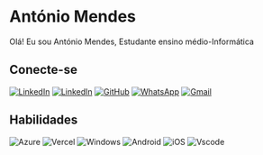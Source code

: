 # António Mendes 
 Olá! Eu sou António Mendes, Estudante ensino médio-Informática 
## Conecte-se
[![LinkedIn](https://img.shields.io/badge/Meu_perfil_Dio-0077B5?style=for-the-badge&logo=&logoColor=black)](https://www.dio.me/users/mendesantoniorico177)
[![LinkedIn](https://img.shields.io/badge/LinkedIn-0077B5?style=for-the-badge&logo=linkedin&logoColor=white)](https://www.linkedin.com/in/ant%C3%B3nio-mendes-14a756281/)
[![GitHub](https://img.shields.io/badge/GitHub-100000?style=for-the-badge&logo=github&logoColor=white)](https://github.com/Antosteveyt)
[![WhatsApp](https://img.shields.io/badge/WhatsApp-25D366?style=for-the-badge&logo=whatsapp&logoColor=white)](https://wa.me/+244930956935)
[![Gmail](https://img.shields.io/badge/Gmail-333333?style=for-the-badge&logo=gmail&logoColor=red)](mailto:isildamendes196@gmail.com)



## Habilidades
![Azure](https://img.shields.io/badge/Azure-blue?style=for-the-badge&logo=microsoft%20azure&logoColor=blue&labelColor=FFFFFF&link=https%3A%2F%2Fimages.app.goo.gl%2FK7PN1jYJd57x4q7A8)
![Vercel](https://img.shields.io/badge/vercel-%23000000.svg?style=for-the-badge&logo=vercel&logoColor=white)
![Windows](https://img.shields.io/badge/Windows-000?style=for-the-badge&logo=windows&logoColor=2CA5E0)
![Android](https://img.shields.io/badge/Android-3DDC84?style=for-the-badge&logo=android&logoColor=white)
![iOS](https://img.shields.io/badge/iOS-000000?style=for-the-badge&logo=ios&logoColor=white)
![Vscode](https://img.shields.io/badge/Vscode-007ACC?style=for-the-badge&logo=visual-studio-code&logoColor=white)



